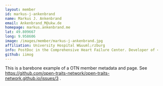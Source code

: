 ```yaml
---
layout: member
id: markus-j-ankenbrand
name: Markus J. Ankenbrand
email: Ankenbrand_M@ukw.de
homepage: markus.ankenbrand.me
lat: 49.809667
long: 9.958606
image: /images/member/markus-j-ankenbrand.jpg
affiliation: University Hospital W&uuml;rzburg
info: PostDoc in the Comprehensive Heart Failure Center. Developer of <a href='//fennec.molecular.eco'>FENNEC</a>. Member of the <a href='//www.idiv.de/en/sdevtrait.html'>sDevTrait</a> working group.
github: iimog
---
```


This is a barebone example of a OTN member metadata and page. See https://github.com/open-traits-network/open-traits-network.github.io/issues/3 .
